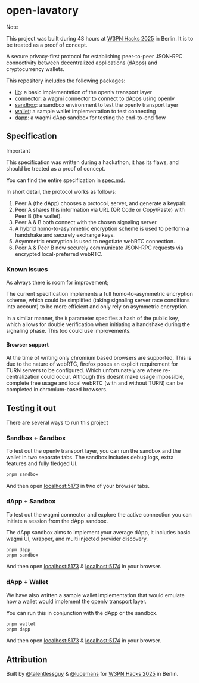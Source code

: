# open-lavatory

> [!NOTE]  
> This project was built during 48 hours at [W3PN Hacks 2025](https://hackathon.web3privacy.info) in Berlin. It is to be treated as a proof of concept.

A secure privacy-first protocol for establishing peer-to-peer JSON-RPC connectivity between decentralized applications (dApps) and cryptocurrency wallets.

This repository includes the following packages:

- [lib](./packages/lib): a basic implementation of the openlv transport layer
- [connector](./packages/connector): a wagmi connector to connect to dApps using openlv
- [sandbox](./packages/sandbox): a sandbox environment to test the openlv transport layer
- [wallet](./packages/wallet): a sample wallet implementation to test connecting
- [dapp](./packages/dapp): a wagmi dApp sandbox for testing the end-to-end flow

## Specification

> [!IMPORTANT]  
> This specification was written during a hackathon, it has its flaws, and should be treated as a proof of concept.

You can find the entire specification in [spec.md](./spec.md).

In short detail, the protocol works as follows:

1. Peer A (the dApp) chooses a protocol, server, and generate a keypair.
2. Peer A shares this information via URL (QR Code or Copy/Paste) with Peer B (the wallet).
3. Peer A & B both connect with the chosen signaling server.
4. A hybrid homo-to-asymmetric encryption scheme is used to perform a handshake and securely exchange keys.
5. Asymmetric encryption is used to negotiate webRTC connection.
6. Peer A & Peer B now securely communicate JSON-RPC requests via encrypted local-preferred webRTC.

### Known issues

As always there is room for improvement;

The current specification implements a full homo-to-asymmetric encryption scheme, which could be simplified (taking signaling server race conditions into account) to be more efficient and only rely on asymmetric encryption.

In a similar manner, the `h` parameter specifies a hash of the public key, which allows for double verification when initiating a handshake during the signaling phase. This too could use improvements.

#### Browser support

At the time of writing only chromium based browsers are supported.
This is due to the nature of webRTC, firefox poses an explicit requirement for TURN servers to be configured. Which unfortunately are where re-centralization could occur. Although this doesnt make usage impossible, complete free usage and local webRTC (with and without TURN) can be completed in chromium-based browsers.

## Testing it out

There are several ways to run this project

### Sandbox + Sandbox

To test out the openlv transport layer, you can run the sandbox and the wallet in two separate tabs. The sandbox includes debug logs, extra features and fully fledged UI.

```bash
pnpm sandbox
```

And then open [localhost:5173](http://localhost:5173) in two of your browser tabs.

### dApp + Sandbox

To test out the wagmi connector and explore the active connection you can initiate a session from the dApp sandbox.

The dApp sandbox aims to implement your average dApp, it includes basic wagmi UI, wrapper, and multi injected provider discovery.

```bash
pnpm dapp
pnpm sandbox
```

And then open [localhost:5173](http://localhost:5173) & [localhost:5174](http://localhost:5174) in your browser.

### dApp + Wallet

We have also written a sample wallet implementation that would emulate how a wallet would implement the openlv transport layer.

You can run this in conjunction with the dApp or the sandbox.

```bash
pnpm wallet
pnpm dapp
```

And then open [localhost:5173](http://localhost:5173) & [localhost:5174](http://localhost:5174) in your browser.

## Attribution

Built by [@talentlessguy](https://github.com/talentlessguy) & [@lucemans](https://github.com/lucemans) for [W3PN Hacks 2025](https://hackathon.web3privacy.info) in Berlin.
